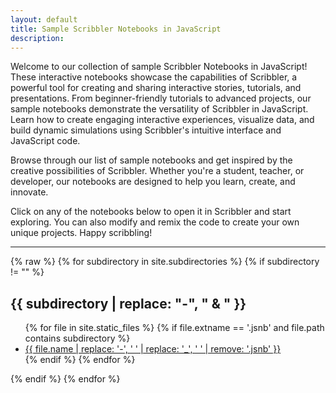 ```yaml
---
layout: default
title: Sample Scribbler Notebooks in JavaScript
description: 
---
```

Welcome to our collection of sample Scribbler Notebooks in JavaScript! These interactive notebooks showcase the capabilities of Scribbler, a powerful tool for creating and sharing interactive stories, tutorials, and presentations. From beginner-friendly tutorials to advanced projects, our sample notebooks demonstrate the versatility of Scribbler in JavaScript. Learn how to create engaging interactive experiences, visualize data, and build dynamic simulations using Scribbler's intuitive interface and JavaScript code.

Browse through our list of sample notebooks and get inspired by the creative possibilities of Scribbler. Whether you're a student, teacher, or developer, our notebooks are designed to help you learn, create, and innovate.

Click on any of the notebooks below to open it in Scribbler and start exploring. You can also modify and remix the code to create your own unique projects. Happy scribbling!
<hr>



{% raw %}
{% for subdirectory in site.subdirectories %}
  {% if subdirectory != "" %}
	<h2>{{ subdirectory | replace: "-", " & " }}</h2>
    <ul class="row">
      {% for file in site.static_files %}
         {% if file.extname == '.jsnb' and file.path contains subdirectory %}
          <li class="col-md-3 col-sm-6 col-xs-12 mb-4 sampleCard">
            <a href="https://app.scribbler.live/?jsnb=https://examples.scribbler.live{{ file.path }}">{{ file.name | replace: '-', ' ' | replace: '_', ' ' | remove: '.jsnb' }}</a>
          </li>
        {% endif %}
      {% endfor %}
    </ul>
  {% endif %}
{% endfor %}




